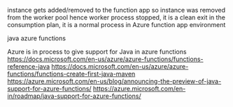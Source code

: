 
instance gets added/removed to the function app
	so instance was removed from the worker pool
	hence worker process stopped, it is a clean exit
	in the consumption plan, it is a normal process in Azure function app environment


java azure functions

  Azure is in process to give support for Java in azure functions
    https://docs.microsoft.com/en-us/azure/azure-functions/functions-reference-java	
    https://docs.microsoft.com/en-us/azure/azure-functions/functions-create-first-java-maven
    https://azure.microsoft.com/en-us/blog/announcing-the-preview-of-java-support-for-azure-functions/
    https://azure.microsoft.com/en-in/roadmap/java-support-for-azure-functions/

